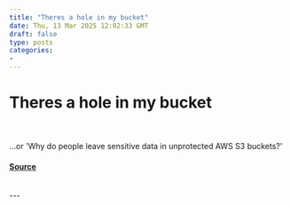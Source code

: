 ```yaml
---
title: "Theres a hole in my bucket"
date: Thu, 13 Mar 2025 12:02:33 GMT
draft: false
type: posts
categories: 
- 
---
```

# Theres a hole in my bucket

<br/>

<br/>
...or 'Why do people leave sensitive data in unprotected AWS S3 buckets?'

#### [Source](https://www.ncsc.gov.uk/blog-post/theres-hole-my-bucket)

<br/>
---
